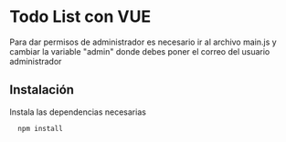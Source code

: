 # Todo List con VUE

Para dar permisos de administrador es necesario ir al archivo main.js y cambiar la variable "admin" donde debes poner el correo del usuario administrador

## Instalación

Instala las dependencias necesarias

```bash
  npm install 

```
